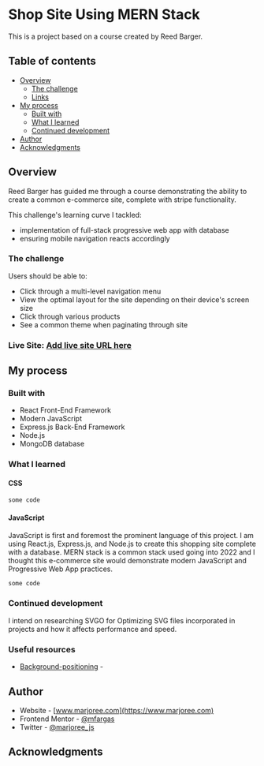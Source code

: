 # Shop Site Using MERN Stack

This is a project based on a course created by Reed Barger.

## Table of contents

- [Overview](#overview)
  - [The challenge](#the-challenge)
  - [Links](#live-site)
- [My process](#my-process)
  - [Built with](#built-with)
  - [What I learned](#what-i-learned)
  - [Continued development](#continued-development)
- [Author](#author)
- [Acknowledgments](#acknowledgments)

## Overview

Reed Barger has guided me through a course demonstrating the ability to create a common e-commerce site, complete with stripe functionality.

This challenge's learning curve I tackled:
- implementation of full-stack progressive web app with database
- ensuring mobile navigation reacts accordingly

### The challenge

Users should be able to:
- Click through a multi-level navigation menu
- View the optimal layout for the site depending on their device's screen size
- Click through various products
- See a common theme when paginating through site


### Live Site: [Add live site URL here](https://netlify.app/)

## My process


### Built with

- React Front-End Framework
- Modern JavaScript
- Express.js Back-End Framework
- Node.js
- MongoDB database

### What I learned


#### CSS

```css
some code

```

#### JavaScript
JavaScript is first and foremost the prominent language of this project. I am using React.js, Express.js, and Node.js to create this shopping site complete with a database. MERN stack is a common stack used going into 2022 and I thought this e-commerce site would 
demonstrate modern JavaScript and Progressive Web App practices.


```js
some code

```

### Continued development

I intend on researching SVGO for Optimizing SVG files incorporated in projects and how it affects performance and speed.
### Useful resources

- [Background-positioning](https://css-tricks.com/almanac/properties/b/background-position/) - 
<!-- - [Example resource 2](https://www.example.com) -  -->

## Author

- Website - [www.marjoree.com](https://www.marjoree.com)
- Frontend Mentor - [@mfargas](https://www.frontendmentor.io/profile/mfargas)
- Twitter - [@marjoree_js](https://www.twitter.com/marjoree_js)

## Acknowledgments

